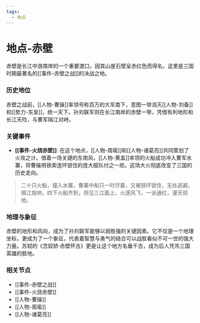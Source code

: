 ```yaml
---
tags:
  - 地点
---
```

# 地点-赤壁

赤壁是长江中游南岸的一个重要渡口，因其山崖石壁呈赤红色而得名。这里是三国时期最著名的[[事件-赤壁之战]]的决战之地。

### 历史地位

赤壁之战前，[[人物-曹操]]率领号称百万的大军南下，意图一举消灭[[人物-刘备]]和[[势力-东吴]]，统一天下。孙刘联军则在长江南岸的赤壁一带，凭借有利地形和长江天险，与曹军隔江对峙。

### 关键事件

*   **[[事件-火烧赤壁]]**: 在这个地点，[[人物-周瑜]]和[[人物-诸葛亮]]共同策划了火攻之计。借着一场关键的东南风，[[人物-黄盖]]率领的火船成功冲入曹军水寨，将曹操用铁索连环锁住的庞大舰队付之一炬。这场大火彻底改变了三国的历史走向。

> 二十只火船，撞入水寨，曹寨中船只一时尽着，又被铁环锁住，无处逃避。隔江炮响，四下火船齐到，但见三江面上，火逐风飞，一派通红，漫天彻地。

### 地理与象征

赤壁的地形和风向，成为了孙刘联军能够以弱胜强的关键因素。它不仅是一个地理坐标，更成为了一个象征，代表着智慧与勇气的结合可以战胜看似不可一世的强大力量。苏轼的《念奴娇·赤壁怀古》更是让这个地方名垂千古，成为后人凭吊三国英雄的胜地。

### 相关节点
- [[事件-赤壁之战]]
- [[事件-火烧赤壁]]
- [[人物-曹操]]
- [[人物-周瑜]]
- [[人物-诸葛亮]]
